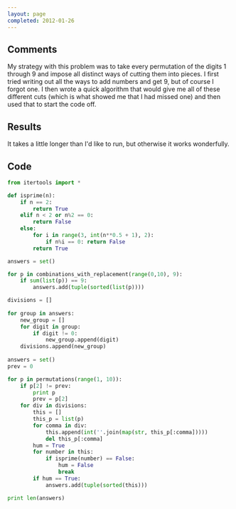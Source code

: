 ```yaml
---
layout: page
completed: 2012-01-26
---
```


## Comments

My strategy with this problem was to take every permutation of the digits 1
through 9 and impose all distinct ways of cutting them into pieces. I first
tried writing out all the ways to add numbers and get 9, but of course I forgot
one. I then wrote a quick algorithm that would give me all of these different
cuts (which is what showed me that I had missed one) and then used that to
start the code off.

## Results

It takes a little longer than I'd like to run, but otherwise it works
wonderfully.

## Code

```python
from itertools import *

def isprime(n):
	if n == 2:
		return True
	elif n < 2 or n%2 == 0:
		return False
	else:
		for i in range(3, int(n**0.5 + 1), 2):
			if n%i == 0: return False
		return True

answers = set()

for p in combinations_with_replacement(range(0,10), 9):
	if sum(list(p)) == 9:
		answers.add(tuple(sorted(list(p))))

divisions = []
	
for group in answers:
	new_group = []
	for digit in group:
		if digit != 0:
			new_group.append(digit)
	divisions.append(new_group)
	
answers = set()
prev = 0

for p in permutations(range(1, 10)):
	if p[2] != prev:
		print p
		prev = p[2]
	for div in divisions:
		this = []
		this_p = list(p)
		for comma in div:
			this.append(int(''.join(map(str, this_p[:comma]))))
			del this_p[:comma]
		hum = True
		for number in this:
			if isprime(number) == False:
				hum = False
				break
		if hum == True:
			answers.add(tuple(sorted(this)))

print len(answers)
```
